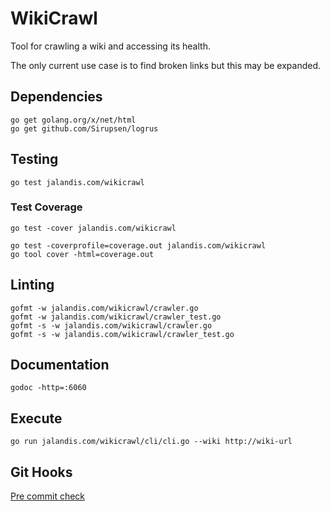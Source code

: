 # WikiCrawl

Tool for crawling a wiki and accessing its health.

The only current use case is to find broken links but this may be expanded.

## Dependencies

    go get golang.org/x/net/html
    go get github.com/Sirupsen/logrus

## Testing

    go test jalandis.com/wikicrawl

### Test Coverage

    go test -cover jalandis.com/wikicrawl

    go test -coverprofile=coverage.out jalandis.com/wikicrawl
    go tool cover -html=coverage.out

## Linting

    gofmt -w jalandis.com/wikicrawl/crawler.go
    gofmt -w jalandis.com/wikicrawl/crawler_test.go
    gofmt -s -w jalandis.com/wikicrawl/crawler.go
    gofmt -s -w jalandis.com/wikicrawl/crawler_test.go

## Documentation

    godoc -http=:6060

## Execute

    go run jalandis.com/wikicrawl/cli/cli.go --wiki http://wiki-url

## Git Hooks

[Pre commit check](https://golang.org/misc/git/pre-commit)
